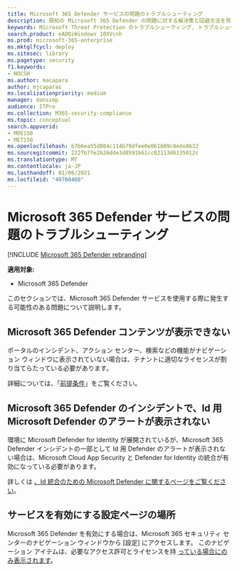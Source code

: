 ```yaml
---
title: Microsoft 365 Defender サービスの問題のトラブルシューティング
description: 既知の Microsoft 365 Defender の問題に対する解決策と回避方法を見つける
keywords: Microsoft Threat Protection のトラブルシューティング, トラブルシューティング, Azure ATP, 問題, アドオン, 設定ページ
search.product: eADQiWindows 10XVcnh
ms.prod: microsoft-365-enterprise
ms.mktglfcycl: deploy
ms.sitesec: library
ms.pagetype: security
f1.keywords:
- NOCSH
ms.author: macapara
author: mjcaparas
ms.localizationpriority: medium
manager: dansimp
audience: ITPro
ms.collection: M365-security-compliance
ms.topic: conceptual
search.appverid:
- MOE150
- MET150
ms.openlocfilehash: b7b6ea55d084c114b79dfee0e061b09c8ede8632
ms.sourcegitcommit: 222fb7fe2b26dde3d8591b61cc02113d6135012c
ms.translationtype: MT
ms.contentlocale: ja-JP
ms.lasthandoff: 01/06/2021
ms.locfileid: "49760460"
---
```

# <a name="troubleshoot-microsoft-365-defender-service-issues"></a>Microsoft 365 Defender サービスの問題のトラブルシューティング

[!INCLUDE [Microsoft 365 Defender rebranding](../includes/microsoft-defender.md)]


**適用対象:**
- Microsoft 365 Defender

このセクションでは、Microsoft 365 Defender サービスを使用する際に発生する可能性のある問題について説明します。

## <a name="i-dont-see-microsoft-365-defender-content"></a>Microsoft 365 Defender コンテンツが表示できない

ポータルのインシデント、アクション センター、検索などの機能がナビゲーション ウィンドウに表示されていない場合は、テナントに適切なライセンスが割り当てらたっている必要があります。

詳細については、「[前提条件](prerequisites.md)」をご覧ください。

## <a name="microsoft-defender-for-identity-alerts-are-not-showing-up-in-the-microsoft-365-defender-incidents"></a>Microsoft 365 Defender のインシデントで、Id 用 Microsoft Defender のアラートが表示されない

環境に Microsoft Defender for Identity が展開されているが、Microsoft 365 Defender インシデントの一部として Id 用 Defender のアラートが表示されない場合は、Microsoft Cloud App Security と Defender for Identity の統合が有効になっている必要があります。

詳しくは [、Id 統合のための Microsoft Defender に関するページをご覧ください](https://docs.microsoft.com/cloud-app-security/mdi-integration)。

## <a name="where-is-the-settings-page-for-turning-the-service-on"></a>サービスを有効にする設定ページの場所

Microsoft 365 Defender を有効にする場合は、Microsoft 365 セキュリティ センターのナビゲーション ウィンドウから [設定] にアクセスします。 このナビゲーション アイテムは、必要なアクセス許可とライセンスを持 [っている場合にのみ表示されます](mtp-enable.md#check-license-eligibility-and-required-permissions)。
